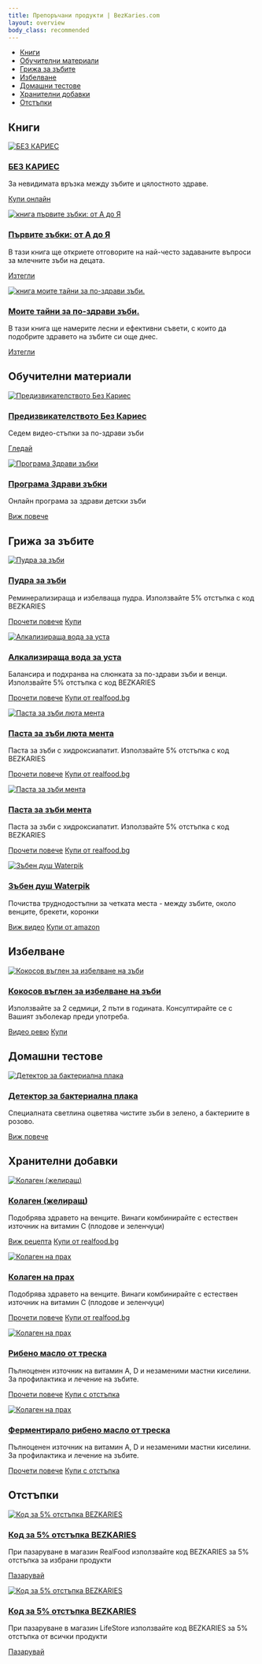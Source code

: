 ```yaml
---
title: Препоръчани продукти | BezKaries.com
layout: overview
body_class: recommended
---
```


<div class="product-nav">
  <ul class="nav-flex">
    <li><a href="#books">Книги</a></li>
    <li><a href="#education">Обучителни материали</a></li>
    <li><a href="#oralcare">Грижа за зъбите</a></li>
    <li><a href="#whitening">Избелване</a></li>
    <li><a href="#hometests">Домашни тестове</a></li>
    <li><a href="#supplements">Хранителни добавки</a></li>
    <li><a href="#discounts">Отстъпки</a></li>
    

   
  </ul>
</div>

<div class="product-container">
  <h2><a id="books"></a>Книги</h2>
  <div class="product-item">
    <div class="image-wrapper"><a href="https://bezkaries.com/blog/2019-08-02-за-невидимата-връзка-на-зъбите-с-здравето/"><img src="/images/recommended/books/bezkaries.jpg" alt="БЕЗ КАРИЕС"></a></div>
    <h3><a href="https://bezkaries.com/blog/2019-08-02-за-невидимата-връзка-на-зъбите-с-здравето/">БЕЗ КАРИЕС</a></h3>
    <div class="product-item-description">За невидимата връзка между зъбите и цялостното здраве.</div>
    <p><a class="button" href="https://bezkaries.com/blog/2019-08-02-за-невидимата-връзка-на-зъбите-с-здравето/#httpskibeanetbook2718fbclidiwar2mtbl0g11dz36wug31bdukpdmfkldjvwqgfidgrgz90mpdwdnnhgrauq--------httpsbezkariescomcontact----">Купи онлайн</a></p>
  </div>

  <div class="product-item">
    <div class="image-wrapper"><a href="/books/DrR.Simeonova-Pyrvite_zybki.pdf"><img src="/images/recommended/books/pyrvizybki.jpg" alt="книга първите зъбки: от А до Я"></a></div>
    <h3><a href="/books/DrR.Simeonova-Pyrvite_zybki.pdf">Първите зъбки: от А до Я</a></h3>
    <div class="product-item-description">В тази книга ще откриете отговорите на най-често задаваните въпроси за млечните зъби на децата.</div>
    <p><a class="button" href="/books/DrR.Simeonova-Pyrvite_zybki.pdf">Изтегли</a></p>
  </div>

  <div class="product-item">
    <div class="image-wrapper"><a href="/books/DrR.Simeonova-Moite_taini_za_po-zdravi_zybi.pdf"><img src="/images/recommended/books/tajni.png" alt="книга моите тайни за по-здрави зъби."></a></div>
    <h3><a href="/books/DrR.Simeonova-Moite_taini_za_po-zdravi_zybi.pdf">Моите тайни за по-здрави зъби.</a></h3>
    <div class="product-item-description">В тази книга ще намерите лесни и ефективни съвети, с които да подобрите здравето на зъбите си още днес.</div>
    <p><a class="button" href="/books/DrR.Simeonova-Moite_taini_za_po-zdravi_zybi.pdf">Изтегли</a></p>
  </div>



  <h2><a id="education"></a>Обучителни материали</h2>
  <div class="product-item">
    <div class="image-wrapper"><a href="https://www.youtube.com/watch?v=ImEy8NRblEY&list=PL6mQChybozg_JowT_dYcGd2CSxaFb4GrF"><img src="/images/recommended/education/BezKariesChallange.jpg" alt="Предизвикателството Без Кариес"></a></div>
    <h3><a href="https://www.youtube.com/watch?v=ImEy8NRblEY&list=PL6mQChybozg_JowT_dYcGd2CSxaFb4GrF">Предизвикателството Без Кариес</a></h3>
    <div class="product-item-description">Седем видео-стъпки за по-здрави зъби</div>
    <p><a class="button" href="https://www.youtube.com/watch?v=ImEy8NRblEY&list=PL6mQChybozg_JowT_dYcGd2CSxaFb4GrF">Гледай</a></p>
  </div>

  <div class="product-item">
    <div class="image-wrapper"><a href="https://programa.bezkaries.com"><img src="/images/recommended/education/programa-zdravi-zabki-image-4.jpg" alt="Програма Здрави зъбки"></a></div>
    <h3><a href="https://programa.bezkaries.com">Програма Здрави зъбки</a></h3>
    <div class="product-item-description">Онлайн програма за здрави детски зъби</div>
    <p><a class="button" href="https://programa.bezkaries.com">Виж повече</a></p>
  </div>


  
  <h2><a id="oralcare"></a>Грижа за зъбите</h2>
   <div class="product-item">
    <div class="image-wrapper"><a href="https://realfood.bg/product/organic-dental-detox-tooth-whitening-powder"><img src="/images/recommended/oralcare/dentaldetox.jpg" alt="Пудра за зъби"></a></div>
    <h3><a href="https://realfood.bg/product/organic-dental-detox-tooth-whitening-powder">Пудра за зъби</a></h3>
    <div class="product-item-description">Реминерализираща и избелваща пудра. Използвайте 5% отстъпка с код BEZKARIES</div>
    <p><a class="button" href="https://realfood.bg/product/organic-dental-detox-tooth-whitening-powder">Прочети повече</a>
    <a class="button" href="https://realfood.bg/cart/discount:bezkaries">Купи</a></p>
  </div>

   <div class="product-item">
    <div class="image-wrapper"><a href="https://realfood.bg/product/dr-hishams-alkaline-mouth-rinse-500ml"><img src="/images/recommended/oralcare/mouthrinse.jpg" alt="Алкализираща вода за уста"></a></div>
    <h3><a href="https://realfood.bg/product/dr-hishams-alkaline-mouth-rinse-500ml">Алкализираща вода за уста</a></h3>
    <div class="product-item-description">Балансира и подхранва на слюнката за по-здрави зъби и венци. Използвайте 5% отстъпка с код BEZKARIES</div>
    <p><a class="button" href="https://realfood.bg/product/dr-hishams-alkaline-mouth-rinse-500ml">Прочети повече</a>
    <a class="button" href="https://realfood.bg/cart/discount:bezkaries">Купи от realfood.bg</a></p>
  </div>

   <div class="product-item">
    <div class="image-wrapper"><a href="https://realfood.bg/product/dr-hishams-adult-vital-teeth-serum"><img src="/images/recommended/oralcare/vitalserum.jpg" alt="Паста за зъби люта мента"></a></div>
    <h3><a href="https://realfood.bg/product/dr-hishams-adult-vital-teeth-serum">Паста за зъби люта мента</a></h3>
    <div class="product-item-description">Паста за зъби с хидроксиапатит. Използвайте 5% отстъпка с код BEZKARIES</div>
    <p><a class="button" href="https://realfood.bg/product/dr-hishams-adult-vital-teeth-serum">Прочети повече</a>
    <a class="button" href="https://realfood.bg/cart/discount:bezkaries">Купи от realfood.bg</a></p>
  </div>

   <div class="product-item">
    <div class="image-wrapper"><a href="https://realfood.bg/product/dr-hishams-baby-teeth-serum"><img src="/images/recommended/oralcare/babyserum.jpg" alt="Паста за зъби мента"></a></div>
    <h3><a href="https://realfood.bg/product/dr-hishams-baby-teeth-serum">Паста за зъби мента</a></h3>
    <div class="product-item-description">Паста за зъби с хидроксиапатит. Използвайте 5% отстъпка с код BEZKARIES</div>
    <p><a class="button" href="https://realfood.bg/product/dr-hishams-baby-teeth-serum">Прочети повече</a>
    <a class="button" href="https://realfood.bg/cart/discount:bezkaries">Купи от realfood.bg</a></p>
  </div>

  <div class="product-item">
    <div class="image-wrapper"><a href="https://amzn.to/2HxRLsz"><img src="/images/recommended/oralcare/waterpik.jpg" alt="Зъбен душ Waterpik"></a></div>
    <h3><a href="https://amzn.to/2HxRLsz">Зъбен душ Waterpik</a></h3>
    <div class="product-item-description">Почиства труднодостъпни за четката места - между зъбите, около венците, брекети, коронки</div>
    <p><a class="button" href="https://youtu.be/0jURRwxOooU">Виж видео</a>
    <a class="button" href="https://amzn.to/2HxRLsz">Купи от amazon</a></p>
  </div>


  <h2><a id="whitening"></a>Избелване</h2>
  <div class="product-item">
    <div class="image-wrapper"><a href="https://glowsmile.bg/?wpam_id=23"><img src="/images/recommended/whitening/cocopowder.jpg" alt="Кокосов въглен за избелване на зъби"></a></div>
    <h3><a href="https://glowsmile.bg/?wpam_id=23">Кокосов въглен за избелване на зъби</a></h3>
    <div class="product-item-description">Използвайте за 2 седмици, 2 пъти в годината. Консултирайте се с Вашият зъболекар преди употреба.</div>
    <p><a class="button" href="https://youtu.be/vNIuJFkYFos">Видео ревю</a>
    <a class="button" href="https://glowsmile.bg/?wpam_id=23">Купи</a></p>
  </div>



  <h2><a id="hometests"></a>Домашни тестове</h2>
  <div class="product-item">
    <div class="image-wrapper"><a href="http://bezcaries.com/детектори-на-зъбна-плака/"><img src="/images/recommended/hometests/plaquedetector.jpg" alt="Детектор за бактериална плака"></a></div>
    <h3><a href="http://bezcaries.com/детектори-на-зъбна-плака/">Детектор за бактериална плака</a></h3>
    <div class="product-item-description">Специалната светлина оцветява чистите зъби в зелено, а бактериите в розово.</div>
    <p><a class="button" href="http://bezcaries.com/детектори-на-зъбна-плака/">Виж повече</a></p>
  </div>



<h2><a id="supplements"></a>Хранителни добавки</h2>
  <div class="product-item">
    <div class="image-wrapper"><a href="https://www.amazon.co.uk/gp/product/B001ELLBJS/ref=as_li_qf_sp_asin_il_tl?ie=UTF8&camp=1634&creative=6738&creativeASIN=B001ELLBJS&linkCode=as2&tag=bezkariescom-21"><img src="/images/recommended/supplements/greatlakes1.jpg" alt="Колаген (желиращ)"></a></div>
    <h3><a href="https://www.amazon.co.uk/gp/product/B001ELLBJS/ref=as_li_qf_sp_asin_il_tl?ie=UTF8&camp=1634&creative=6738&creativeASIN=B001ELLBJS&linkCode=as2&tag=bezkariescom-21">Колаген (желиращ)</a></h3>
    <div class="product-item-description">Подобрява здравето на венците. Винаги комбинирайте с естествен източник на витамин С (плодове и зеленчуци)</div>
    <p><a class="button" href="https://bezkaries.com/blog/2016-09-12-полезни-бонбони/">Виж рецепта</a>
    <a class="button" href="https://realfood.bg/product/beef-gelatin">Купи от realfood.bg</a></p>
  </div>

  <div class="product-item">
    <div class="image-wrapper"><a href="https://amzn.to/2EXhQ0Z"><img src="/images/recommended/supplements/greatlakes2.jpg" alt="Колаген на прах"></a></div>
    <h3><a href="https://amzn.to/2EXhQ0Z">Колаген на прах</a></h3>
    <div class="product-item-description">Подобрява здравето на венците. Винаги комбинирайте с естествен източник на витамин С (плодове и зеленчуци)</div>
    <p><a class="button" href="https://bezkaries.com/blog/2017-03-12-пет-причини-да-приемаме-колаген/">Прочети повече</a>
    <a class="button" href="https://realfood.bg/product/hidroliziran-kolagen">Купи от realfood.bg</a></p>
  </div>

  <div class="product-item">
    <div class="image-wrapper"><a href="https://amzn.to/2HwTkXt"><img src="/images/recommended/supplements/evclo.jpg" alt="Колаген на прах"></a></div>
    <h3><a href="https://amzn.to/2HwTkXt">Рибено масло от треска</a></h3>
    <div class="product-item-description">Пълноценен източник на витамин А, D и незаменими мастни киселини. За профилактика и лечение на зъбите.</div>
    <p><a class="button" href="https://bezkaries.com/blog/2019-03-13-задължително-ли-е-рибеното-масло-за-здрави-зъби/">Прочети повече</a>
    <a class="button" href="https://realfood.bg/cart/discount:bezkaries">Купи с отстъпка</a></p>
  </div>


  <div class="product-item">
    <div class="image-wrapper"><a href="https://amzn.to/2Uzi98R"><img src="/images/recommended/supplements/fclo.jpg" alt="Колаген на прах"></a></div>
    <h3><a href="https://amzn.to/2Uzi98R">Ферментирало рибено масло от треска</a></h3>
    <div class="product-item-description">Пълноценен източник на витамин А, D и незаменими мастни киселини. За профилактика и лечение на зъбите.</div>
    <p><a class="button" href="https://bezkaries.com/blog/2019-03-13-задължително-ли-е-рибеното-масло-за-здрави-зъби/">Прочети повече</a>
    <a class="button" href="hhttps://lifestore.bg/blueiceroyalblendgreenpasture-120-kaps">Купи с отстъпка</a></p>
  </div>



  <h2><a id="discounts"></a>Отстъпки</h2>
  <div class="product-item">
    <div class="image-wrapper"><a href=" https://realfood.bg/cart/discount:bezkaries"><img src="/images/recommended/discounts/realfood.jpg" alt="Код за 5% отстъпка BEZKARIES"></a></div>
    <h3><a href=" https://realfood.bg/cart/discount:bezkaries">Код за 5% отстъпка BEZKARIES</a></h3>
    <div class="product-item-description">При пазаруване в магазин RealFood използвайте код BEZKARIES за 5% отстъпка за избрани продукти</div>
    <p><a class="button" href="https://realfood.bg/cart/discount:bezkaries">Пазарувай</a></p>
  </div>

  <div class="product-item">
    <div class="image-wrapper"><a href="https://lifestore.bg"><img src="/images/recommended/discounts/lifestore.jpg" alt="Код за 5% отстъпка BEZKARIES"></a></div>
    <h3><a href="https://lifestore.bg">Код за 5% отстъпка BEZKARIES</a></h3>
    <div class="product-item-description">При пазаруване в магазин LifeStore използвайте код BEZKARIES за 5% отстъпка от всички продукти</div>
    <p><a class="button" href="https://lifestore.bg">Пазарувай</a></p>
  </div>

  

</div>
